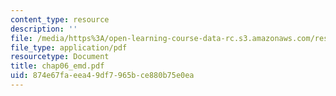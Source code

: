 ```yaml
---
content_type: resource
description: ''
file: /media/https%3A/open-learning-course-data-rc.s3.amazonaws.com/res-6-003-electromechanical-dynamics-spring-2009/874e67faeea49df7965bce880b75e0ea_chap06_emd.pdf
file_type: application/pdf
resourcetype: Document
title: chap06_emd.pdf
uid: 874e67fa-eea4-9df7-965b-ce880b75e0ea
---
```

